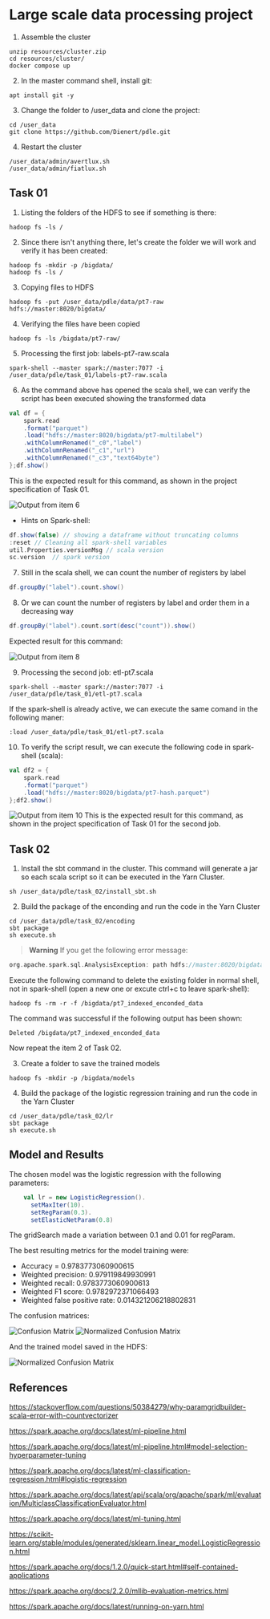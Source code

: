 # Large scale data processing project

1. Assemble the cluster
```
unzip resources/cluster.zip
cd resources/cluster/
docker compose up
```

2. In the master command shell, install git:
```
apt install git -y
```
3. Change the folder to /user_data and clone the project:
```
cd /user_data
git clone https://github.com/Dienert/pdle.git
```

4. Restart the cluster
```
/user_data/admin/avertlux.sh
/user_data/admin/fiatlux.sh
```

## Task 01

1. Listing the folders of the HDFS to see if something is there:
```
hadoop fs -ls /
```

2. Since there isn't anything there, let's create the folder we will work and verify it has been created:
```
hadoop fs -mkdir -p /bigdata/
hadoop fs -ls /
```

3. Copying files to HDFS
```
hadoop fs -put /user_data/pdle/data/pt7-raw hdfs://master:8020/bigdata/
```

4. Verifying the files have been copied
```
hadoop fs -ls /bigdata/pt7-raw/
```

5. Processing the first job: labels-pt7-raw.scala
```
spark-shell --master spark://master:7077 -i /user_data/pdle/task_01/labels-pt7-raw.scala
```

6. As the command above has opened the scala shell, we can verify the script has been executed showing the transformed data
```scala
val df = { 
	spark.read
	.format("parquet")
	.load("hdfs://master:8020/bigdata/pt7-multilabel")
	.withColumnRenamed("_c0","label")
	.withColumnRenamed("_c1","url")
	.withColumnRenamed("_c3","text64byte")
};df.show()
```

This is the expected result for this command, as shown in the project specification of Task 01.

<img src="images/output_01.png" alt="Output from item 6"/>

* Hints on Spark-shell:
```scala
df.show(false) // showing a dataframe without truncating columns
:reset // Cleaning all spark-shell variables
util.Properties.versionMsg // scala version
sc.version  // spark version
```

7. Still in the scala shell, we can count the number of registers by label
```scala
df.groupBy("label").count.show()
```

8. Or we can count the number of registers by label and order them in a decreasing way
```scala
df.groupBy("label").count.sort(desc("count")).show()
```
Expected result for this command:

<img src="images/output_02.png" alt="Output from item 8"/>


9. Processing the second job: etl-pt7.scala
```
spark-shell --master spark://master:7077 -i /user_data/pdle/task_01/etl-pt7.scala
```

If the spark-shell is already active, we can execute the same comand in the following maner:
```
:load /user_data/pdle/task_01/etl-pt7.scala
```

10. To verify the script result, we can execute the following code in spark-shell (scala):
```scala
val df2 = { 
	spark.read
	.format("parquet")
	.load("hdfs://master:8020/bigdata/pt7-hash.parquet")
};df2.show()
```

<img src="images/output_03.png" alt="Output from item 10"/>
This is the expected result for this command, as shown in the project specification of Task 01 for the second job.

<br />

## Task 02

1. Install the sbt command in the cluster. This command will generate a jar so each scala script so it can be executed in the Yarn Cluster.
```
sh /user_data/pdle/task_02/install_sbt.sh
```

2. Build the package of the enconding and run the code in the Yarn Cluster
```
cd /user_data/pdle/task_02/encoding
sbt package
sh execute.sh
```

> **Warning**
> If you get the following error message:

```scala
org.apache.spark.sql.AnalysisException: path hdfs://master:8020/bigdata/pt7_indexed_enconded_data already exists.
```

Execute the following command to delete the existing folder in normal shell, not in spark-shell (open a new one or excute ctrl+c to leave spark-shell):
```
hadoop fs -rm -r -f /bigdata/pt7_indexed_enconded_data
```

The command was successful if the following output has been shown:
```
Deleted /bigdata/pt7_indexed_enconded_data
```

Now repeat the item 2 of Task 02.

3. Create a folder to save the trained models
```
hadoop fs -mkdir -p /bigdata/models
```

4. Build the package of the logistic regression training and run the code in the Yarn Cluster
```
cd /user_data/pdle/task_02/lr
sbt package
sh execute.sh
```

## Model and Results

The chosen model was the logistic regression with the following parameters:
```scala
    val lr = new LogisticRegression().
      setMaxIter(10).
      setRegParam(0.3).
      setElasticNetParam(0.8)
```

The gridSearch made a variation between 0.1 and 0.01 for regParam.

The best resulting metrics for the model training were:
* Accuracy = 0.9783773060900615
* Weighted precision: 0.979119849930991
* Weighted recall: 0.9783773060900613
* Weighted F1 score: 0.9782972371066493
* Weighted false positive rate: 0.014321206218802831

The confusion matrices:

<img src="images/cmatrix.png" alt="Confusion Matrix"/>
<img src="images/normalized_cmatrix.png" alt="Normalized Confusion Matrix"/>

And the trained model saved in the HDFS:

<img src="images/saved_model.png" alt="Normalized Confusion Matrix"/>


## References

https://stackoverflow.com/questions/50384279/why-paramgridbuilder-scala-error-with-countvectorizer

https://spark.apache.org/docs/latest/ml-pipeline.html

https://spark.apache.org/docs/latest/ml-pipeline.html#model-selection-hyperparameter-tuning

https://spark.apache.org/docs/latest/ml-classification-regression.html#logistic-regression

https://spark.apache.org/docs/latest/api/scala/org/apache/spark/ml/evaluation/MulticlassClassificationEvaluator.html

https://spark.apache.org/docs/latest/ml-tuning.html

https://scikit-learn.org/stable/modules/generated/sklearn.linear_model.LogisticRegression.html

https://spark.apache.org/docs/1.2.0/quick-start.html#self-contained-applications

https://spark.apache.org/docs/2.2.0/mllib-evaluation-metrics.html

https://spark.apache.org/docs/latest/running-on-yarn.html